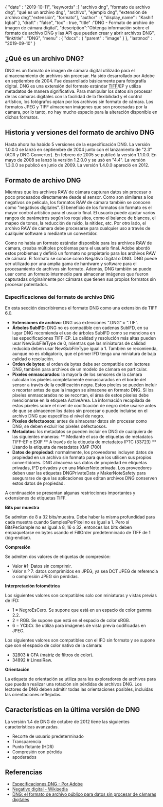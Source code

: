 {
  "date" : "2019-10-11",
  "keywords" :[ "archivo dng", "formato de archivo dng", "qué es un archivo dng", "archivo", "ejemplo dng", "extensión de archivo dng","extensión", "formato"],
  "author" : {
    "display_name" : "Kashif Iqbal"
},
  "draft" : "false",
  "toc" : true,
  "title" :"DNG - Formato de archivo de imagen de cámara digital",
  "description":"Obtenga información sobre el formato de archivo DNG y las API que pueden crear y abrir archivos DNG",
  "linktitle" : "DNG",
  "menu" : {
    "docs" : {
      "parent" : "image"
}
},
  "lastmod" : "2019-09-10"
}

## ¿Qué es un archivo DNG?

DNG es un formato de imagen de cámara digital utilizado para el almacenamiento de archivos sin procesar. Ha sido desarrollado por Adobe en septiembre de 2004. Fue desarrollado básicamente para fotografía digital. DNG es una extensión del formato estándar [TIFF](/es/image/tiff/)/EP y utiliza metadatos de manera significativa. Para manipular los datos sin procesar de las cámaras digitales con la facilidad de la flexibilidad y el control artístico, los fotógrafos optan por los archivos sin formato de cámara. Los formatos JPEG y TIFF almacenan imágenes que son procesadas por la cámara, por lo tanto, no hay mucho espacio para la alteración disponible en dichos formatos.

## Historia y versiones del formato de archivo DNG

Hasta ahora ha habido 5 versiones de la especificación DNG. La versión 1.0.0.0 se lanzó en septiembre de 2004 junto con el lanzamiento de "2.3" (ACR y DNG Converter). En febrero de 2005 se publicó la versión 1.1.0.0. En mayo de 2008 se lanzó la versión 1.2.0.0 y se usó en "4.4". La versión 1.3.0.0 se publicó en junio de 2009. La versión 1.4.0.0 apareció en 2012.

## Formato de archivo DNG

Mientras que los archivos RAW de cámara capturan datos sin procesar o poco procesados directamente desde el sensor. Como son similares a los negativos de película, los formatos RAW de cámara también se conocen como "negativos digitales". El beneficio de los formatos sin formato es el mayor control artístico para el usuario final. El usuario puede ajustar varios rangos de parámetros según los requisitos, como el balance de blancos, el mapeo de tonos, la reducción de ruido, la nitidez, etc. Por otro lado, el archivo RAW de cámara debe procesarse para cualquier uso a través de cualquier software o mediante un convertidor.

Como no había un formato estándar disponible para los archivos RAW de cámara, creaba múltiples problemas para el usuario final. Adobe abordó estos problemas y definió un formato no propietario para los archivos RAW de cámara. El formato se conoce como Negativo Digital o DNG. DNG puede ser utilizado por una amplia gama de hardware y software para el procesamiento de archivos sin formato. Además, DNG también se puede usar como un formato intermedio para almacenar imágenes que fueron capturadas originalmente por cámaras que tienen sus propios formatos sin procesar patentados.

### Especificaciones del formato de archivo DNG

En esta sección describiremos el formato DNG como una extensión de TIFF 6.0.

* **Extensiones de archivo**: DNG usa extensiones “.DNG” o “.TIF”.
* **Árboles SubIFD**: DNG no es compatible con cadenas SubIFD, en su lugar DNG recomienda el uso de árboles SubIFD como se menciona en las especificaciones TIFF-EP. La calidad y resolución más altas pueden usar NewSubFileType de 0, mientras que las miniaturas de calidad reducida deben usar NewSubFileType igual a 1. También se recomienda, aunque no es obligatorio, que el primer IFD tenga una miniatura de baja calidad o resolución.
* **Orden de bytes**: el orden de bytes debe ser compatible con lectores DNG, también para archivos de un modelo de cámara en particular.
* **Píxeles enmascarados**: la mayoría de los sensores de la cámara calculan los píxeles completamente enmascarados en el borde del sensor a través de la codificación negra. Estos píxeles se pueden incluir o recortar antes de que la imagen se almacene en formato DNG. Si los píxeles enmascarados no se recortan, el área de estos píxeles debe mencionarse en la etiqueta ActiveArea. La información recopilada de estos píxeles sobre el nivel de codificación de negro debe usarse antes de que se almacenen los datos sin procesar o puede incluirse en el archivo DNG que especifica el nivel de negro.
* **Píxeles defectuosos**: antes de almacenar datos sin procesar como DNG, se deben excluir los píxeles defectuosos.
* **Metadatos**: los metadatos se pueden incluir en DNG de cualquiera de las siguientes maneras:
** Mediante el uso de etiquetas de metadatos TIFF-EP o EXIF
** A través de la etiqueta de metadatos IPTC (33723)
** Usando la etiqueta de metadatos XMP (700)
* **Datos de propiedad**: normalmente, los proveedores incluyen datos de propiedad en un archivo sin formato para que los utilicen sus propios convertidores. DNG almacena sus datos de propiedad en etiquetas privadas, IFD privados y en una MakerNote privada. Los proveedores deben usar las etiquetas DNGPrivateData y MakerNoteSafety para asegurarse de que las aplicaciones que editan archivos DNG conserven estos datos de propiedad.

A continuación se presentan algunas restricciones importantes y extensiones de etiquetas TIFF.

**Bits por muestra**

Se admiten de 8 a 32 bits/muestra. Debe haber la misma profundidad para cada muestra cuando SamplesPerPixel no es igual a 1. Pero si BitsPerSample no es igual a 8, 16 o 32, entonces los bits deben empaquetarse en bytes usando el FillOrder predeterminado de TIFF de 1 (big-endian).

**Compresión**

Se admiten dos valores de etiquetas de compresión:

* Valor #1: Datos sin comprimir.
* Valor n.º 7: datos comprimidos en JPEG, ya sea DCT JPEG de referencia o compresión JPEG sin pérdidas.

**Interpretación fotométrica**

Los siguientes valores son compatibles solo con miniaturas y vistas previas de IFD:

* 1 = NegroEsCero. Se supone que está en un espacio de color gamma 2.2.
* 2 = RGB. Se supone que está en el espacio de color sRGB.
* 6 = YCbCr. Se utiliza para imágenes de vista previa codificadas en JPEG.

Los siguientes valores son compatibles con el IFD sin formato y se supone que son el espacio de color nativo de la cámara:

* 32803 # CFA (matriz de filtros de color).
* 34892 # LinealRaw.

**Orientación**

La etiqueta de orientación se utiliza para los exploradores de archivos para que puedan realizar una rotación sin pérdidas de archivos DNG. Los lectores de DNG deben admitir todas las orientaciones posibles, incluidas las orientaciones reflejadas.

## Características en la última versión de DNG

La versión 1.4 de DNG de octubre de 2012 tiene las siguientes características avanzadas.

* Recorte de usuario predeterminado
* Transparencia
* Punto flotante (HDR)
* Compresión con pérdida
* apoderados

## Referencias ##

* [Especificaciones DNG - Por Adobe](https://web.archive.org/web/20170829200857/http://wwwimages.adobe.com/content/dam/Adobe/en/products/photoshop/pdfs/dng_spec_1.4.0.0.pdf)
* [Negativo digital - Wikipedia](https://en.wikipedia.org/wiki/Digital_Negative)
* [DNG: el formato de archivo público para datos sin procesar de cámaras digitales](https://helpx.adobe.com/photoshop/digital-negative.html)

